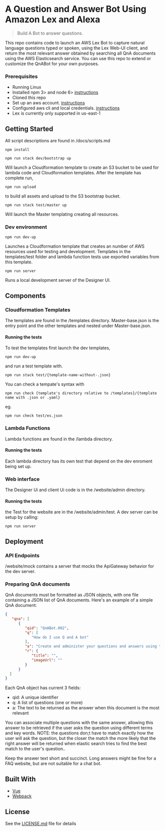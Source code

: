 # A Question and Answer Bot Using Amazon Lex and Alexa

> Build A Bot to answer questions. 

This repo contains code to launch an AWS Lex Bot to capture natural language questions typed or spoken, using the Lex Web-UI client, and return the most relevant answer obtained by searching all QnA documents using the AWS Elasticsearch service. You can use this repo to extend or customize the QnABot for your own purposes.

### Prerequisites

- Running Linux 
- Installed npm 3> and node 6> [instructions](https://nodejs.org/en/download/)
- Cloned this repo
- Set up an aws account. [instructions](https://aws.amazon.com/free/?sc_channel=PS&sc_campaign=acquisition_US&sc_publisher=google&sc_medium=cloud_computing_b&sc_content=aws_account_bmm_control_q32016&sc_detail=%2Baws%20%2Baccount&sc_category=cloud_computing&sc_segment=102882724242&sc_matchtype=b&sc_country=US&s_kwcid=AL!4422!3!102882724242!b!!g!!%2Baws%20%2Baccount&ef_id=WS3s1AAAAJur-Oj2:20170825145941:s)
- Configured aws cli and local credentials. [instructions](http://docs.aws.amazon.com/cli/latest/userguide/cli-chap-welcome.html)
- Lex is currently only supported in us-east-1

## Getting Started
All script descriptions are found in /docs/scripts.md
```shell
npm install 
```
```shell
npm run stack dev/bootstrap up
```
Will launch a Cloudformation template to create an S3 bucket to be used for lambda code and Cloudformation templates. After the template has complete run, 
```shell
npm run upload
```
to build all assets and upload to the S3 bootstrap bucket.
```shell
npm run stack test/master up
```
Will launch the Master templating creating all resources.

### Dev environment 

```shell
npm run dev-up
```
Launches a Cloudformation template that creates an number of AWS resources used for testing and development. Templates in the templates/test folder and lambda function tests use exported variables from this template.
```shell
npm run server 
```
Runs a local development server of the Designer UI.

## Components
### Cloudformation Templates
The templates are found in the /templates directory. Master-base.json is the entry point and the other templates and nested under Master-base.json. 

#### Running the tests
To test the templates first launch the dev templates,
```shell
npm run dev-up
```
and run a test template with.
```shell
npm run stack test/{template-name-without-.json}
```
You can check a tempate's syntax with 
```shell
npm run check {template's directory relative to /templates}/{template name with .json or .yaml}
```
eg.
```shell
npm run check test/es.json
```

### Lambda Functions
Lambda functions are found in the /lambda directory.
#### Running the tests
Each lambda directory has its own test that depend on the dev enroment being set up. 

### Web interface
The Designer Ui and client Ui code is in the /website/admin directory. 
#### Running the tests
the Test for the website are in the /website/admin/test. A dev server can be setup by calling:
```shell
npm run server
```

## Deployment
### API Endpoints
/website/mock contains a server that mocks the ApiGateway behavior for the dev server.

### Preparing QnA documents

QnA documents must be formatted as JSON objects, with one file containing a JSON list of QnA documents. Here's an example of a simple QnA document:

```json 
{
   "qna": [
      {
         "qid": "QnABot.002",
         "q": [
            "How do I use Q and A bot"
         ],
         "a": "Create and administer your questions and answers using the Q and A Bot Content Designer UI. End users ask questions using the Lex web UI which supports voice or chat, or using Alexa devices for hands free voice interaction. ",
         "r": {
            "title": "",
            "imageUrl": ""
         }
      }
  ]
}
```
Each QnA object has current 3 fields:
- qid: A unique identifier
- q: A list of questions (one or more)
- a: The text to be returned as the answer when this document is the most relevant
  
You can associate multiple questions with the same answer, allowing this answer to be retrieved if the user asks the question using different terms and key words. NOTE: the questions don;t have to match exactly how the user will ask the question, but the closer the match the more likely that the right answer will be returned when elastic search tries to find the best match to the user's question..

Keep the answer text short and succinct. Long answers might be fine for a FAQ website, but are not suitable for a chat bot.

## Built With

* [Vue](https://vuejs.org/) 
* [Webpack](https://webpack.github.io/)

## License
See the [LICENSE.md](LICENSE.md) file for details
